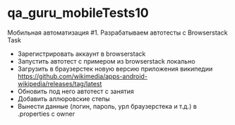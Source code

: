 # qa_guru_mobileTests10
Мобильная автоматизация #1. Разрабатываем автотесты с Browserstack
Task 
- Зарегистрировать аккаунт в browserstack
- Запустить автотест с примером из browserstack локально
- Загрузить в браузерстек новую версию приложения википедии https://github.com/wikimedia/apps-android-wikipedia/releases/tag/latest
- Обновить под него автотест с занятия
- Добавить аллюровские степы
- Вынести данные (логин, пароль, урл браузерстека и т.д.) в .properties с owner
